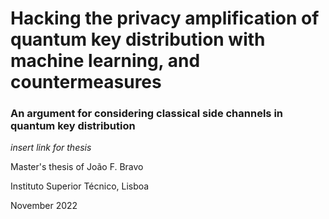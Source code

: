 # Hacking the privacy amplification of quantum key distribution with machine learning, and countermeasures
### An argument for considering classical side channels in quantum key distribution

*insert link for thesis*

Master's thesis of João F. Bravo

Instituto Superior Técnico, Lisboa

November 2022
